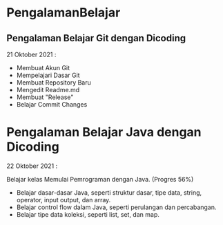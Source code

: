 # PengalamanBelajar

Pengalaman Belajar Git dengan Dicoding
--
21 Oktober 2021 : 
- Membuat Akun Git
- Mempelajari Dasar Git
- Membuat Repository Baru
- Mengedit Readme.md
- Membuat "Release"
- Belajar Commit Changes

# Pengalaman Belajar Java dengan Dicoding

22 Oktober 2021 : 

Belajar kelas Memulai Pemrograman dengan Java. (Progres 56%)

- Belajar dasar-dasar Java, seperti struktur dasar, tipe data, string, operator, input output, dan array.
- Belajar control flow dalam Java, seperti perulangan dan percabangan.
- Belajar tipe data koleksi, seperti list, set, dan map.

